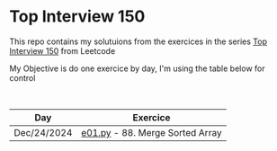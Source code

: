 # Top Interview 150

This repo contains my solutuions from the exercices in the series [Top Interview 150](https://leetcode.com/problems/merge-sorted-array/description/?envType=study-plan-v2&envId=top-interview-150) from Leetcode


My Objective is do one exercice by day, I'm using the table below for control

<br>

| **Day**     | **Exercice**                     |
|-------------|----------------------------------|
| Dec/24/2024 | [e01.py](https://github.com/TheJacksonLima/LeetCodeTop150/blob/e01/88_Merged_array/exercices/e01.py) - 88. Merge Sorted Array |
